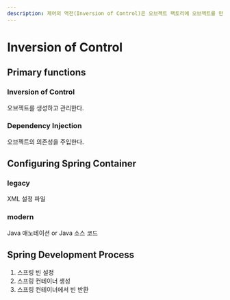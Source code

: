```yaml
---
description: 제어의 역전(Inversion of Control)은 오브젝트 팩토리에 오브젝트를 만들고 관리하는 일을 아웃소싱 맡기는 것이다.
---
```


# Inversion of Control

## Primary functions

### Inversion of Control

오브젝트를 생성하고 관리한다.

### Dependency Injection

오브젝트의 의존성을 주입한다.

## Configuring Spring Container

### legacy

XML 설정 파일

### modern

Java 애노테이션 or Java 소스 코드

## Spring Development Process

1. 스프링 빈 설정
2. 스프링 컨테이너 생성
3. 스프링 컨테이너에서 빈 반환

